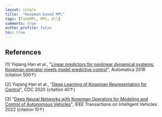 ```yaml
---
layout: single
title:  "Koopman-based MPC"
tags: [TubeMPC, MPC, All]
comments: true
author_profile: false
toc: true
---
```





## References
[1] Yiqiang Han et al., "[Linear predictors for nonlinear dynamical systems: Koopman operator meets model predictive control](https://www.sciencedirect.com/science/article/pii/S000510981830133X)", Automatica 2018 (citation 500&uarr;)

[2] Yiqiang Han et al., "[Deep Learning of Koopman Representation for Control](https://ieeexplore.ieee.org/abstract/document/9304238)", CDC 2020 (citation 40&uarr;)

[3] "[Deep Neural Networks with Koopman Operators for Modeling and Control of Autonomous Vehicles](https://arxiv.org/abs/2007.02219)", IEEE Transactions on Intelligent Vehicles 2022 (citation 10&uarr;)